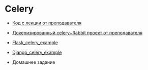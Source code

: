 # Celery

- [Код с лекции от преподавателя](celery_minimal_netology-main)

- [Докеризированный celery+Rabbit проект от преподавателя](celery_rabbit_minimal_dockerized_netology-main)

- [Flask_celery_example](flask_celery_example-master)

- [Django_celery_example](django_celery_example-master)

- Домашнее задание